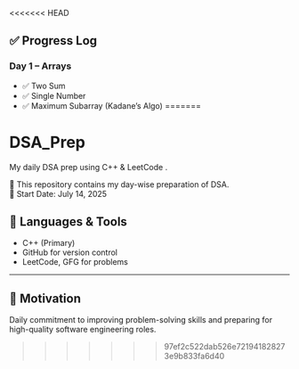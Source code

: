 <<<<<<< HEAD
## ✅ Progress Log

### Day 1 – Arrays
- ✅ Two Sum
- ✅ Single Number
- ✅ Maximum Subarray (Kadane’s Algo)
=======
# DSA_Prep
My daily DSA prep using C++ &amp; LeetCode .

🚀 This repository contains my day-wise preparation of DSA.  
📅 Start Date: July 14, 2025  

## 🔧 Languages & Tools
- C++ (Primary)
- GitHub for version control
- LeetCode, GFG for problems
---
## 🧠 Motivation
Daily commitment to improving problem-solving skills and preparing for high-quality software engineering roles.
>>>>>>> 97ef2c522dab526e721941828273e9b833fa6d40
